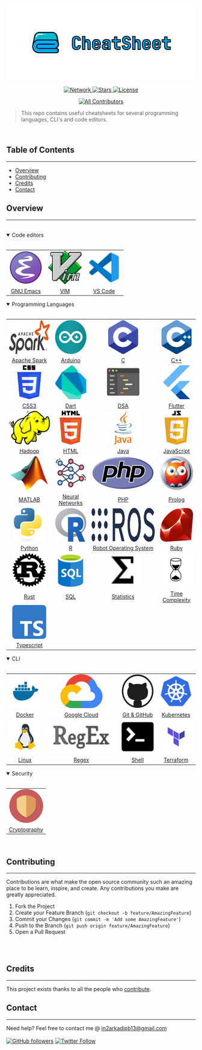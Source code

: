 <!-- markdownlint-disable -->
<p align="center">
 <img alt="CheatSheet" height="200" src="images/logo.svg">
</p>

<p align="center">
 <a href="https://github.com/darkmatter18/cheatsheet/network">
   <img src="https://img.shields.io/github/forks/darkmatter18/cheatsheet?style=flat-square&label=started&logo=github" alt="Network">
 </a>
 <a href="https://github.com/darkmatter18/cheatsheet/stargazers">
   <img src="https://img.shields.io/github/stars/darkmatter18/cheatsheet?style=flat-square&logo=github" alt="Stars">
 </a>
 <a href="https://github.com/darkmatter18/cheatsheet/blob/master/LICENSE">
   <img src="https://img.shields.io/github/license/darkmatter18/cheatsheet?style=flat-square" alt="License">
 </a>
</p>
<!-- markdownlint-enable -->
<div align="center">
 
  [![All Contributors](https://img.shields.io/badge/all_contributors-67-orange.svg?style=flat-square)](#contributors-)

</div>

> This repo contains useful cheatsheets for several programming languages, CLI's and code editors.

<br>

## Table of Contents
---

* [Overview](#overview)
* [Contributing](#contributing)
* [Credits](#credit)
* [Contact](#contact)


## Overview
---

<!-- markdownlint-disable -->
<br>
<details open><summary>Code editors</summary>
<br>
<table>
  <tr>
    <td align="center"><img src="images/code-editors/emacs-120px.png" height="90px" alt="emacs"></td>
    <td align="center"><img src="images/code-editors/vim-icon.svg" height="90px" alt="vim"></td>
    <td align="center"><img src="images/code-editors/vscode-icon.svg" height="90px" alt="vscode"></td>
  </tr>
  <tr>
    <td align="center"><a href="code_editors/gnu-emacs/README.md">GNU Emacs</a></td>
    <td align="center"><a href="code_editors/vim/README.md">VIM</a></td>
    <td align="center"><a href="code_editors/vscode/README.md">VS Code</a></td>
  </tr>
</table>
</details>

<details open><summary>Programming Languages</summary>
<br>
<table>
  <tr>
    <td align="center"><img src="images/programming_languages/apache-spark.svg" height="90px" alt="apache spark"></td>
    <td align="center"><img src="images/programming_languages/arduino.svg" height="90px" alt="arduino"></td>
    <td align="center"><img src="images/programming_languages/c.svg" height="90px" alt="c"></td>
    <td align="center"><img src="images/programming_languages/c++.svg" height="90px" alt="c++"></td>
  </tr>
  <tr>
    <td align="center"><a href="programming_languages/apache_spark/README.md">Apache Spark</a></td>
    <td align="center"><a href="programming_languages/arduino/README.md">Arduino</a></td>
    <td align="center"><a href="programming_languages/c/README.md">C</a></td>
    <td align="center"><a href="programming_languages/c++/README.md">C++</a></td>
  </tr>
  <tr>
    <td align="center"><img src="images/programming_languages/css3.svg" height="90px" alt="css3"></td>
    <td align="center"><img src="images/programming_languages/dart.svg" height="90px" alt="dart"></td>
    <td align="center"><img src="images/programming_languages/dsa.svg" height="90px" alt="dsa"></td>
    <td align="center"><img src="images/programming_languages/flutter.svg" height="90px" alt="flutter"></td>
  </tr>
  <tr>
    <td align="center"><a href="programming_languages/css/README.md">CSS3</a></td>
    <td align="center"><a href="programming_languages/dart/README.md">Dart</a></td>
    <td align="center"><a href="programming_languages/dsa/README.md">DSA</a></td>
    <td align="center"><a href="programming_languages/flutter/README.md">Flutter</a></td>
  </tr>
  <tr>
    <td align="center"><img src="images/programming_languages/hadoop.svg" height="90px" alt="hadoop"></td>
    <td align="center"><img src="images/programming_languages/html.svg" height="90px" alt="html"></td>
    <td align="center"><img src="images/programming_languages/java.svg" height="90px" alt="java"></td>
    <td align="center"><img src="images/programming_languages/javascript.svg" height="90px" alt="javascript"></td>
  </tr>
  <tr>
    <td align="center"><a href="programming_languages/hadoop/README.md">Hadoop</a></td>
    <td align="center"><a href="programming_languages/html/README.md">HTML</a></td>
    <td align="center"><a href="programming_languages/java/README.md">Java</a></td>
    <td align="center"><a href="programming_languages/javascript/README.md">JavaScript</a></td>
  </tr>
  <tr>
    <td align="center"><img src="images/programming_languages/matlab.png" height="90px" alt="matlab"></td>
    <td align="center"><img src="images/programming_languages/neural-network.png" height="90px" alt="neural networks"></td>
    <td align="center"><img src="images/programming_languages/php.svg" height="90px" alt="php"></td>
    <td align="center"><img src="images/programming_languages/prolog.png" height="90px" alt="prolog"></td>
  </tr>
  <tr>
    <td align="center"><a href="programming_languages/matlab/README.md">MATLAB</a></td>
    <td align="center"><a href="programming_languages/neural_networks/README.md">Neural Networks</a></td>
    <td align="center"><a href="programming_languages/php/README.md">PHP</a></td>
    <td align="center"><a href="programming_languages/prolog/README.md">Prolog</a></td>
  </tr>
  <tr>
    <td align="center"><img src="images/programming_languages/python.svg" height="90px" alt="python"></td>
    <td align="center"><img src="images/programming_languages/r.png" height="90px" alt="R"></td>
    <td align="center"><img src="images/programming_languages/ros.svg" height="90px" alt="robot operating system"></td>
    <td align="center"><img src="images/programming_languages/ruby.svg" height="90px" alt="ruby"></td>
  </tr>
  <tr>
    <td align="center"><a href="programming_languages/python/README.md">Python</a></td>
    <td align="center"><a href="programming_languages/r/README.md">R</a></td>
    <td align="center"><a href="programming_languages/robot_operating_system/README.md">Robot Operating System</a></td>
    <td align="center"><a href="programming_languages/ruby/README.md">Ruby</a></td>
  </tr>
  <tr>
    <td align="center"><img src="images/programming_languages/rust.svg" height="90px" alt="rust"></td>
    <td align="center"><img src="images/programming_languages/sql.svg" height="90px" alt="sql"></td>
    <td align="center"><img src="images/programming_languages/statistics.svg" height="90px" alt="statistics"></td>
    <td align="center"><img src="images/programming_languages/time_complexity.svg" height="90px" alt="time complexity"></td>
  </tr>
  <tr>
    <td align="center"><a href="programming_languages/rust/README.md">Rust</a></td>
    <td align="center"><a href="programming_languages/sql/README.md">SQL</a></td>
    <td align="center"><a href="programming_languages/statistics/README.md">Statistics</a></td>
    <td align="center"><a href="programming_languages/time_complexity/README.md">Time Complexity</a></td>
  </tr>
  <tr>
    <td align="center"><img src="images/programming_languages/typescript.svg" height="90px" alt="typescript"></td>
  </tr>
  <tr>
    <td align="center"><a href="programming_languages/typescript/README.md">Typescript</a></td>
  </tr>
</table>
</details>

<details open><summary>CLI</summary>
<br>
<table>
  <tr>
    <td align="center"><img src="images/cli/docker.svg" height="90px" alt="docker"></td>
    <td align="center"><img src="images/cli/gcloud.svg" height="90px" alt="gcloud"></td>
    <td align="center"><img src="images/cli/git.svg" height="90px" alt="git"></td>
    <td align="center"><img src="images/cli/kubernetes.svg" height="90px" alt="kubernetes"></td>
  </tr>
  <tr>
    <td align="center"><a href="cli/docker/README.md">Docker</a></td>
    <td align="center"><a href="cli/gcloud/README.md">Google Cloud</a></td>
    <td align="center"><a href="cli/git_github/README.md">Git & GitHub</a></td>
    <td align="center"><a href="cli/kubernetes/README.md">Kubernetes</a></td>
  </tr>
  <tr>
    <td align="center"><img src="images/cli/linux.svg" height="90px" alt="linux"></td>
    <td align="center"><img src="images/cli/regex.svg" height="90px" alt="regex"></td>
    <td align="center"><img src="images/cli/shell.svg" height="90px" alt="shell"></td>
    <td align="center"><img src="images/cli/terraform.svg" height="90px" alt="terraform"></td>
  </tr>
  <tr>
    <td align="center"><a href="cli/linux/README.md">Linux</a></td>
    <td align="center"><a href="cli/regex/README.md">Regex</a></td>
    <td align="center"><a href="cli/shell/README.md">Shell</a></td>
    <td align="center"><a href="cli/terraform/README.md">Terraform</a></td>
  </tr>
</table>
</details>

<details open><summary>Security</summary>
<br>
<table>
  <tr>
    <td align="center"><img src="images/security/cryptography.svg" height="90px" alt="cryptography"></td>
  </tr>
  <tr>
    <td align="center"><a href="security/cryptography/README.md">Cryptography</a></td>
  </tr>
</table>
</details>
<br>

<!-- markdownlint-enable -->
## Contributing
---
Contributions are what make the open source community such an amazing place to be learn, inspire, and create. Any contributions you make are greatly appreciated.

1. Fork the Project
2. Create your Feature Branch (`git checkout -b feature/AmazingFeature`)
3. Commit your Changes (`git commit -m 'Add some AmazingFeature'`)
4. Push to the Branch (`git push origin feature/AmazingFeature`)
5. Open a Pull Request
<br>
<br>

## Credits
---
This project exists thanks to all the people who [contribute](CONTRIBUTING.md).

## Contact
---
Need help? Feel free to contact me @ [in2arkadipb13@gmail.com](mailto:in2arkadipb13@gmail.com)
<br>
<br>
[![GitHub followers](https://img.shields.io/github/followers/darkmatter18?color=1e88e5&label=Follow%20%40darkmatter18&logo=github&style=flat-square)](https://github.com/darkmatter18/) [![Twitter Follow](https://img.shields.io/twitter/follow/Arkadipb21?color=1e88e5&logo=twitter&style=flat-square)](https://twitter.com/Arkadipb21)
